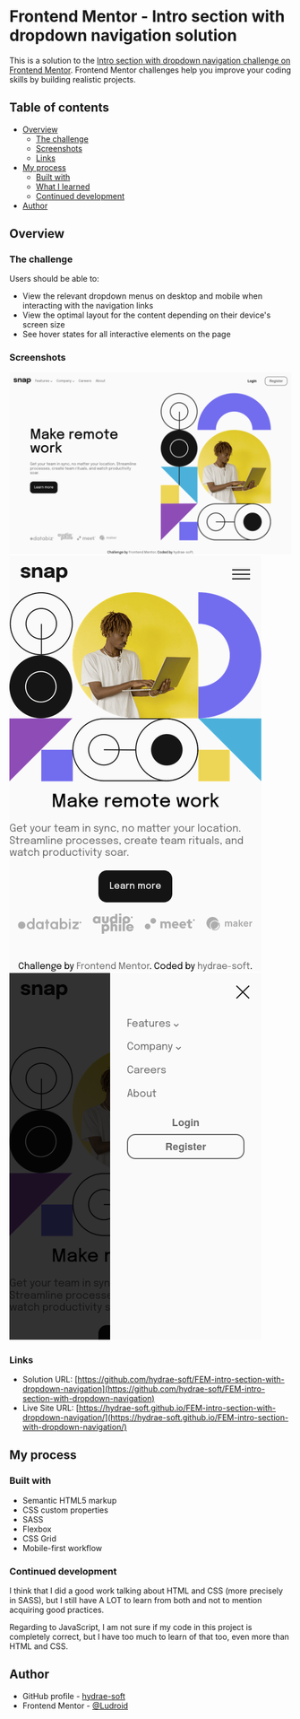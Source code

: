 # Frontend Mentor - Intro section with dropdown navigation solution

This is a solution to the [Intro section with dropdown navigation challenge on Frontend Mentor](https://www.frontendmentor.io/challenges/intro-section-with-dropdown-navigation-ryaPetHE5). Frontend Mentor challenges help you improve your coding skills by building realistic projects. 

## Table of contents

- [Overview](#overview)
  - [The challenge](#the-challenge)
  - [Screenshots](#screenshots)
  - [Links](#links)
- [My process](#my-process)
  - [Built with](#built-with)
  - [What I learned](#what-i-learned)
  - [Continued development](#continued-development)
- [Author](#author)

## Overview

### The challenge

Users should be able to:

- View the relevant dropdown menus on desktop and mobile when interacting with the navigation links
- View the optimal layout for the content depending on their device's screen size
- See hover states for all interactive elements on the page

### Screenshots

![Desktop view](./screenshots/desktop-view.png)
![Mobile view](./screenshots/mobile-view.png)
![Mobile view menu](./screenshots/mobile-view-menu.png)

### Links

- Solution URL: [https://github.com/hydrae-soft/FEM-intro-section-with-dropdown-navigation](https://github.com/hydrae-soft/FEM-intro-section-with-dropdown-navigation)
- Live Site URL: [https://hydrae-soft.github.io/FEM-intro-section-with-dropdown-navigation/](https://hydrae-soft.github.io/FEM-intro-section-with-dropdown-navigation/)

## My process

### Built with

- Semantic HTML5 markup
- CSS custom properties
- SASS
- Flexbox
- CSS Grid
- Mobile-first workflow

### Continued development

I think that I did a good work talking about HTML and CSS (more precisely in SASS), but I still have A LOT to learn from both and not to mention acquiring good practices.

Regarding to JavaScript, I am not sure if my code in this project is completely correct, but I have too much to learn of that too, even more than HTML and CSS.

## Author

- GitHub profile - [hydrae-soft](https://github.com/hydrae-soft)
- Frontend Mentor - [@Ludroid](https://www.frontendmentor.io/profile/Ludroid)